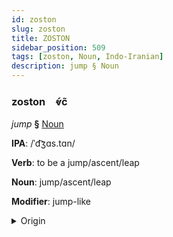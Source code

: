```yaml
---
id: zoston
slug: zoston
title: ZOSTON
sidebar_position: 509
tags: [zoston, Noun, Indo-Iranian]
description: jump § Noun
---
```


### zoston&emsp;<span kind="abugida">ⱴ́c̃</span>

*jump* **§** [Noun](../../tags/Noun)

**IPA**: /ˈd͡ʒɑs.tɑn/

**Verb**: to be a jump/ascent/leap

**Noun**: jump/ascent/leap

**Modifier**: jump-like

<details>
    <summary>Origin</summary>
    Persian جستن jastan [d͡ʒas.ˈtan]<br/>
    <em>Indo-Iranian Language Family</em>
</details>